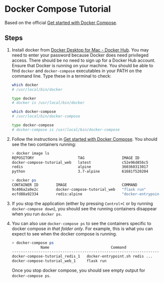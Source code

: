 # Docker Compose Tutorial

Based on the official
[Get started with Docker Compose](https://docs.docker.com/compose/gettingstarted/).

## Steps
1. Install docker from  [Docker Desktop for Mac - Docker Hub](https://hub.docker.com/editions/community/docker-ce-desktop-mac/).
You may need to enter your password because Docker does need privileged access.
There should be no need to sign up for a Docker Hub account.
Ensure that Docker is running on your machine.
You should be able to find `docker` and `docker-compose` executables in your
PATH on the command line. Type these in a terminal to check:
    ```bash
    which docker
    # /usr/local/bin/docker

    type docker
    # docker is /usr/local/bin/docker

    which docker-compose
    # /usr/local/bin/docker-compose

    type docker-compose
    # docker-compose is /usr/local/bin/docker-compose
    ```

2. Follow the instructions in
[Get started with Docker Compose](https://docs.docker.com/compose/gettingstarted/).
You should see the two containers running:

    ```bash
    > docker image ls
    REPOSITORY                    TAG                 IMAGE ID            CREATED             SIZE
    docker-compose-tutorial_web   latest              c52e96d856c5        56 seconds ago      220MB
    redis                         alpine              360360313017        19 hours ago        31.6MB
    python                        3.7-alpine          61681f520204        3 days ago          96MB
    ```

    ```bash
    > docker ps
    CONTAINER ID        IMAGE                         COMMAND                  CREATED              STATUS              PORTS                    NAMES
    9c406a2a9e2c        docker-compose-tutorial_web   "flask run"              About a minute ago   Up About a minute   0.0.0.0:5000->5000/tcp   docker-compose-tutorial_web_1
    ecfd88a92334        redis:alpine                  "docker-entrypoint.s…"   About a minute ago   Up About a minute   6379/tcp                 docker-compose-tutorial_redis_1
    ```

3. If you stop the application (either by pressing `Control+C` or by running
`docker-compose down`), you should see the running containers disappear
when you run `docker ps`.

4. You can also use `docker-compose ps` to see the containers specific to
docker compose _in that folder only_. For example, this is what you can expect to see when the
docker compose is running.
    ```bash
    > docker-compose ps
                 Name                            Command               State           Ports
    -------------------------------------------------------------------------------------------------
    docker-compose-tutorial_redis_1   docker-entrypoint.sh redis ...   Up      6379/tcp
    docker-compose-tutorial_web_1     flask run                        Up      0.0.0.0:5000->5000/tcp
    ```
   Once you stop docker compose, you should see empty output for
   `docker-compose ps`.

